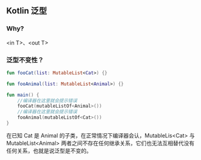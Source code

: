 ## Kotlin 泛型

### Why?
\<in T\>、\<out T\>

### 泛型不变性？
```kotlin
fun fooCat(list: MutableList<Cat>) {}

fun fooAnimal(list: MutableList<Animal>) {}

fun main() {
    //编译器在这里就会提示错误
    fooCat(mutableListOf<Animal>())
    //编译器在这里就会提示错误
    fooAnimal(mutableListOf<Cat>())
}
```
在已知 Cat 是 Animal 的子类，在正常情况下编译器会认，MutableLis\<Cat\> 与 MutableList\<Animal\> 两者之间不存在任何继承关系，它们也无法互相替代没有任何关系，也就是说泛型是不变的。